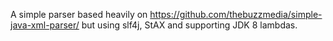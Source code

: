 A simple parser based heavily on https://github.com/thebuzzmedia/simple-java-xml-parser/ but using slf4j, StAX and supporting JDK 8 lambdas.
